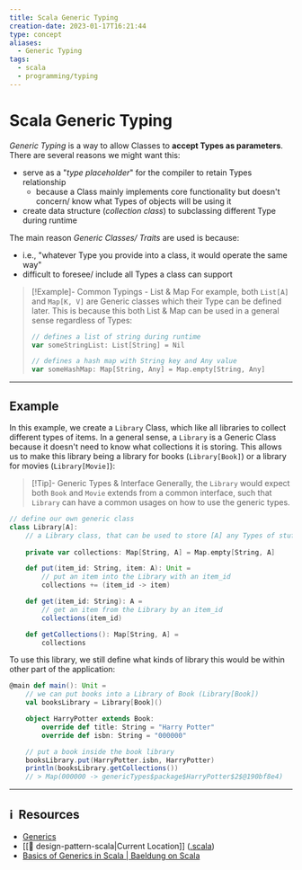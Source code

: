 ```yaml
---
title: Scala Generic Typing
creation-date: 2023-01-17T16:21:44
type: concept
aliases:
  - Generic Typing
tags:
  - scala
  - programming/typing
---
```

# Scala Generic Typing 

*Generic Typing* is a way to allow Classes to **accept Types as parameters**. There are several reasons we might want this:
- serve as a "*type placeholder*" for the compiler to retain Types relationship
	- because a Class mainly implements core functionality but doesn't concern/ know what Types of objects will be using it
- create data structure (*collection class*) to subclassing different Type during runtime

The main reason *Generic Classes/ Traits* are used is because: 

- i.e., "whatever Type you provide into a class, it would operate the same way"
- difficult to foresee/ include all Types a class can support

> [!Example]- Common Typings - List & Map
> For example, both `List[A]` and `Map[K, V]` are Generic classes which their Type can be defined later. This is because this both List & Map can be used in a general sense regardless of Types: 
> ```scala
> // defines a list of string during runtime
> var someStringList: List[String] = Nil
> 
> // defines a hash map with String key and Any value
> var someHashMap: Map[String, Any] = Map.empty[String, Any]
> ```

---
## Example 

In this example, we create a `Library` Class, which like all libraries to collect different types of items. In a general sense, a `Library` is a Generic Class because it doesn't need to know what collections it is storing. This allows us to make this library being a library for books (`Library[Book]`) or a library for movies (`Library[Movie]`): 


> [!Tip]- Generic Types & Interface
> Generally, the `Library` would expect both `Book` and `Movie` extends from a common interface, such that `Library` can have a common usages on how to use the generic types.


```scala
// define our own generic class 
class Library[A]:
    // a Library class, that can be used to store [A] any Types of stuff
    
    private var collections: Map[String, A] = Map.empty[String, A]

    def put(item_id: String, item: A): Unit = 
        // put an item into the Library with an item_id
        collections += (item_id -> item)

    def get(item_id: String): A = 
        // get an item from the Library by an item_id
        collections(item_id)

    def getCollections(): Map[String, A] = 
        collections
```

To use this library, we still define what kinds of library this would be within other part of the application: 

```scala
@main def main(): Unit = 
    // we can put books into a Library of Book (Library[Book])
    val booksLibrary = Library[Book]()

    object HarryPotter extends Book:
        override def title: String = "Harry Potter"
        override def isbn: String = "000000"

    // put a book inside the book library
    booksLibrary.put(HarryPotter.isbn, HarryPotter)
    println(booksLibrary.getCollections())
    // > Map(000000 -> genericTypes$package$HarryPotter$2$@190bf8e4)
```


---
## ℹ️  Resources
- [Generics](https://docs.scala-lang.org/scala3/book/types-generics.html)
- [[🔖 design-pattern-scala|Current Location]] ([.scala](https://github.com/tobytoyin/design-pattern-scala/blob/main/src/main/scala/typing/genericTypes.scala))
- [Basics of Generics in Scala | Baeldung on Scala](https://www.baeldung.com/scala/generics-basics)